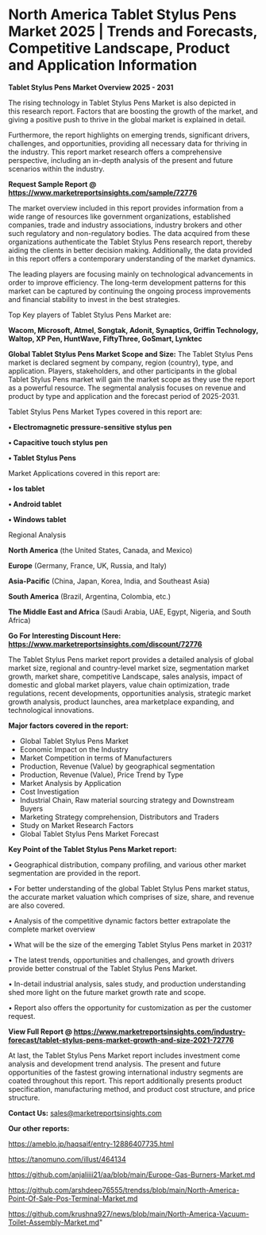 # North America Tablet Stylus Pens Market 2025 | Trends and Forecasts, Competitive Landscape, Product and Application Information

<Strong> Tablet Stylus Pens Market Overview 2025 - 2031</strong>

The rising technology in Tablet Stylus Pens Market is also depicted in this research report. Factors that are boosting the growth of the market, and giving a positive push to thrive in the global market is explained in detail.

Furthermore, the report highlights on emerging trends, significant drivers, challenges, and opportunities, providing all necessary data for thriving in the industry. This report market research offers a comprehensive perspective, including an in-depth analysis of the present and future scenarios within the industry.

<strong>Request Sample Report @ <a href=https://www.marketreportsinsights.com/sample/72776>https://www.marketreportsinsights.com/sample/72776</a></strong>

The market overview included in this report provides information from a wide range of resources like government organizations, established companies, trade and industry associations, industry brokers and other such regulatory and non-regulatory bodies. The data acquired from these organizations authenticate the Tablet Stylus Pens research report, thereby aiding the clients in better decision making. Additionally, the data provided in this report offers a contemporary understanding of the market dynamics.

The leading players are focusing mainly on technological advancements in order to improve efficiency. The long-term development patterns for this market can be captured by continuing the ongoing process improvements and financial stability to invest in the best strategies.

Top Key players of Tablet Stylus Pens Market are:

<strong>Wacom, Microsoft, Atmel, Songtak, Adonit, Synaptics, Griffin Technology, Waltop, XP Pen, HuntWave, FiftyThree, GoSmart, Lynktec</strong>

<strong><b>Global Tablet Stylus Pens Market Scope and Size:</b></strong>
The Tablet Stylus Pens market is declared segment by company, region (country), type, and application. Players, stakeholders, and other participants in the global Tablet Stylus Pens market will gain the market scope as they use the report as a powerful resource. The segmental analysis focuses on revenue and product by type and application and the forecast period of 2025-2031.

Tablet Stylus Pens Market Types covered in this report are:

<strong>• Electromagnetic pressure-sensitive stylus pen

• Capacitive touch stylus pen

• Tablet Stylus Pens</strong>

Market Applications covered in this report are:

<strong>• Ios tablet

• Android tablet

• Windows tablet</strong> 

Regional Analysis

<strong>North America</strong> (the United States, Canada, and Mexico)

<strong>Europe</strong> (Germany, France, UK, Russia, and Italy)

<strong>Asia-Pacific</strong> (China, Japan, Korea, India, and Southeast Asia)

<strong>South America</strong> (Brazil, Argentina, Colombia, etc.)

<strong>The Middle East and Africa</strong> (Saudi Arabia, UAE, Egypt, Nigeria, and South Africa)

<strong>Go For Interesting Discount Here: <a href=https://www.marketreportsinsights.com/discount/72776>https://www.marketreportsinsights.com/discount/72776</a></strong>

The Tablet Stylus Pens market report provides a detailed analysis of global market size, regional and country-level market size, segmentation market growth, market share, competitive Landscape, sales analysis, impact of domestic and global market players, value chain optimization, trade regulations, recent developments, opportunities analysis, strategic market growth analysis, product launches, area marketplace expanding, and technological innovations.

<strong><b>Major factors covered in the report:</b></strong>
<ul>
  <li>Global Tablet Stylus Pens Market </li>
  <li>Economic Impact on the Industry</li>
  <li>Market Competition in terms of Manufacturers</li>
  <li>Production, Revenue (Value) by geographical segmentation</li>
  <li>Production, Revenue (Value), Price Trend by Type</li>
  <li>Market Analysis by Application</li>
  <li>Cost Investigation</li>
  <li>Industrial Chain, Raw material sourcing strategy and Downstream Buyers</li>
  <li>Marketing Strategy comprehension, Distributors and Traders</li>
  <li>Study on Market Research Factors</li>
  <li>Global Tablet Stylus Pens Market Forecast</li>
</ul>

<strong><b>Key Point of the Tablet Stylus Pens Market report:</b></strong>

• Geographical distribution, company profiling, and various other market segmentation are provided in the report.

• For better understanding of the global Tablet Stylus Pens market status, the accurate market valuation which comprises of size, share, and revenue are also covered.

• Analysis of the competitive dynamic factors better extrapolate the complete market overview

• What will be the size of the emerging Tablet Stylus Pens market in 2031?

• The latest trends, opportunities and challenges, and growth drivers provide better construal of the Tablet Stylus Pens Market.

• In-detail industrial analysis, sales study, and production understanding shed more light on the future market growth rate and scope.

• Report also offers the opportunity for customization as per the customer request.

<strong><b>View Full Report @ <a href=https://www.marketreportsinsights.com/industry-forecast/tablet-stylus-pens-market-growth-and-size-2021-72776>https://www.marketreportsinsights.com/industry-forecast/tablet-stylus-pens-market-growth-and-size-2021-72776</a></b></strong>


At last, the Tablet Stylus Pens Market report includes investment come analysis and development trend analysis. The present and future opportunities of the fastest growing international industry segments are coated throughout this report. This report additionally presents product specification, manufacturing method, and product cost structure, and price structure.

<strong>Contact Us:</strong>
sales@marketreportsinsights.com

<strong>Our other reports:</strong>

<a href=https://ameblo.jp/haqsaif/entry-12886407735.html>https://ameblo.jp/haqsaif/entry-12886407735.html</a>

<a href=https://tanomuno.com/illust/464134>https://tanomuno.com/illust/464134</a>

<a href=https://github.com/anjaliiii21/aa/blob/main/Europe-Gas-Burners-Market.md>https://github.com/anjaliiii21/aa/blob/main/Europe-Gas-Burners-Market.md</a>

<a href=https://github.com/arshdeep76555/trendss/blob/main/North-America-Point-Of-Sale-Pos-Terminal-Market.md>https://github.com/arshdeep76555/trendss/blob/main/North-America-Point-Of-Sale-Pos-Terminal-Market.md</a>

<a href=https://github.com/krushna927/news/blob/main/North-America-Vacuum-Toilet-Assembly-Market.md>https://github.com/krushna927/news/blob/main/North-America-Vacuum-Toilet-Assembly-Market.md</a>"
